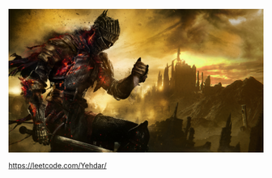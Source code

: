 ![dark_souls_img](https://github.com/yehdar/abandoned/blob/main/assets/bg.jpeg?raw=true)

https://leetcode.com/Yehdar/

